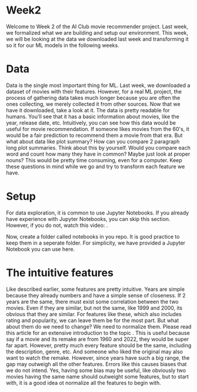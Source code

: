 # Week2

Welcome to Week 2 of the AI Club movie recommender project. Last week, we formalized what we are building and setup our environment. This week, we will be looking at the data we downloaded last week and transforming it so it for our ML models in the following weeks.

# Data

Data is the single most important thing for ML. Last week, we downloaded a dataset of movies with their features. However, for a real ML project, the process of gathering data takes much longer because you are often the ones collecting, we merely collected it from other sources. Now that we have it downloaded, take a look at it. The data is pretty readable for humans. You'll see that it has a basic information about movies, like the year, release date, etc. Intuitively, you can see how this data would be useful for movie recommendation. If someone likes movies from the 60's, it would be a fair prediction to recommend them a movie from that era. But what about data like plot summary? How can you compare 2 paragraph long plot summaries. Think about this by yourself. Would you compare each word and count how many they have in common? Maybe just look at proper nouns? This would be pretty time consuming, even for a computer. Keep these questions in mind while we go and try to transform each feature we have.

# Setup

For data exploration, it is common to use Jupyter Notebooks. If you already have experience with Jupyter Notebooks, you can skip this section. However, if you do not, watch this video: .

Now, create a folder called notebooks in you repo. It is good practice to keep them in a seperate folder. For simplicity, we have provided a Jupyter Notebook you can use here. 

# The intuitive features

Like described earlier, some features are pretty intuitive. Years are simple because they already numbers and have a simple sense of closeness. If 2 years are the same, there must exist some correlation between the two movies. Even if they are similar, but not the same, like 1999 and 2000, its obvious that they are similar. For features like these, which also includes rating and popularity, we can leave them be for the most part. But what about them do we need to change? We need to normalize them. Please read this article for an extensive introduction to the topic   . This is useful because say if a movie and its remake are from 1960 and 2022, they would be super far apart. However, pretty much every feature should be the same, including the description, genre, etc. And someone who liked the original may also want to watch the remake. However, since years have such a big range, the gap may outweigh all the other features. Errors like this causes biases that we do not intend. Yes, having some bias may be useful, like obviously two movies having the same name should outweight some features, but to start with, it is a good idea ot normalize all the features to begin with.

